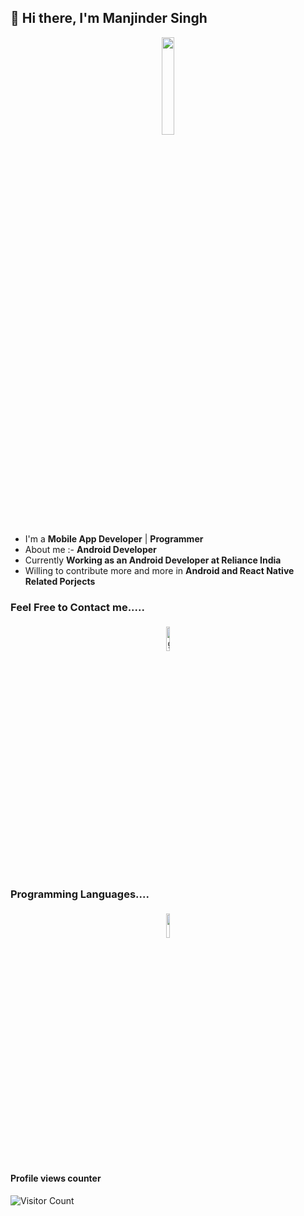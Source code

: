
## 👋 Hi there, I'm Manjinder Singh 

<p align="center">
<img width="20%" src="https://img.icons8.com/ios-filled/96/000000/programming.png"/>
</p>


- I'm a **Mobile App Developer** | **Programmer** 
- About me :- **Android Developer** 
- Currently **Working as an Android Developer at Reliance India**
- Willing to contribute more and more in **Android and React Native Related Porjects**


### Feel Free to Contact me.....

<p align="center">
	<a href="https://github.com/manjhi"><img alt="github" width="10%" style="padding:5px" src="https://img.icons8.com/clouds/100/000000/github.png"/></a>
<!-- 	<a href="https://www.linkedin.com/in/imakash3011/"><img alt="linkedin" width="10%" style="padding:5px" src="https://img.icons8.com/clouds/100/000000/linkedin.png"/></a>
	<a href="https://www.facebook.com/imakash3011/"><img alt="facebook" width="10%" style="padding:5px" src="https://img.icons8.com/clouds/100/000000/facebook-new.png"/></a>
	<a href="https://www.instagram.com/imakash3011/"><img alt="instagram" width="10%" style="padding:5px" src="https://img.icons8.com/clouds/100/000000/instagram.png"/></a> -->
</p>

### Programming Languages....

<p align="center">
	<img width="10%" style="padding:5px" src="https://img.icons8.com/color/144/000000/java-coffee-cup-logo.png"/>
<!-- 	<img width="10%" style="padding:5px" src="https://img.icons8.com/color/144/000000/python.png"/>
	<img width="10%" style="padding:5px" src="https://img.icons8.com/color/144/000000/javascript.png"/> -->
</p>

#### Profile views counter
![Visitor Count](https://profile-counter.glitch.me/{imakash3011}/count.svg)
